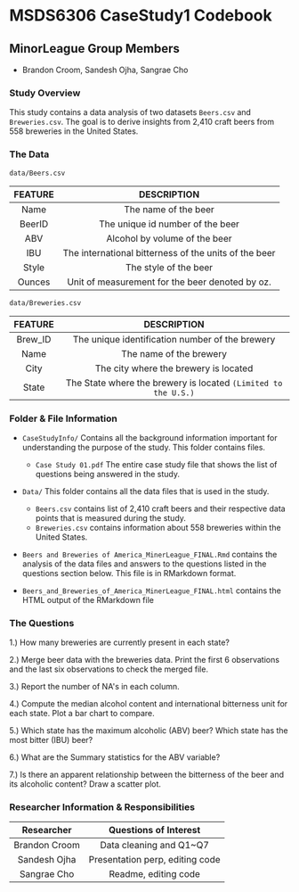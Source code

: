 # MSDS6306 CaseStudy1 Codebook

## MinorLeague Group Members
- Brandon Croom, Sandesh Ojha, Sangrae Cho

### Study Overview
This study contains a data analysis of two datasets `Beers.csv`
and `Breweries.csv`. The goal is to derive insights from 2,410 craft beers
from 558 breweries in the United States. 

### The Data

`data/Beers.csv`


| FEATURE   | DESCRIPTION            |
|:---------:|:---------------------:|
|Name       | The name of the beer |
|BeerID     | The unique id number of the beer|
|ABV        | Alcohol by volume of the beer   |
|IBU        | The international bitterness of the units of the beer|
|Style      | The style of the beer |
|Ounces     | Unit of measurement for the beer denoted by oz.|



`data/Breweries.csv`


|FEATURE   | DESCRIPTION   |
|:--------:|:-------------:|
| Brew_ID | The unique identification number of the brewery|
| Name    | The name of the brewery |
| City    | The city where the brewery is located|
| State   |  The State where the brewery is located ```(Limited to the U.S.)``` |



### Folder & File Information

- `CaseStudyInfo/` Contains all the background information important for understanding
the purpose of the study. This folder contains files.

  + `Case Study 01.pdf` The entire case study file that shows the list of questions being answered
  in the study.
  
- `Data/` This folder contains all the data files that is used in the study.

  + `Beers.csv` contains list of 2,410 craft beers and their respective data points
  that is measured during the study.
  + `Breweries.csv` contains information about 558 breweries  within the United States.
  
 - `Beers and Breweries of America_MinerLeague_FINAL.Rmd` contains the analysis of the data files and answers to the questions listed in the questions section below. This file is in RMarkdown format.
 
 - `Beers_and_Breweries_of_America_MinerLeague_FINAL.html` contains the HTML output of the RMarkdown file



### The Questions

1.) How many breweries are currently present in each state?

2.) Merge beer data with the breweries data. Print the first 6 observations and the last six observations to check the merged file.

3.) Report the number of NA's in each column.

4.) Compute the median alcohol content and international bitterness unit for each state. Plot a bar chart to compare.

5.) Which state has the maximum alcoholic (ABV) beer? Which state has the most bitter (IBU) beer?

6.) What are the Summary statistics for the ABV variable?

7.) Is there an apparent relationship between the bitterness of the beer and its alcoholic content? Draw a scatter plot.



### Researcher Information & Responsibilities

| Researcher | Questions of Interest |
|:-----------:|:---------------------:|
|Brandon Croom|Data cleaning and Q1~Q7   |
|Sandesh Ojha|Presentation perp, editing code |
|Sangrae Cho|Readme, editing code|
